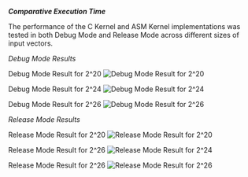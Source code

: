***Comparative Execution Time***

The performance of the C Kernel and ASM Kernel implementations was tested in both Debug Mode and Release Mode across different sizes of input vectors.
 
 *Debug Mode Results*

Debug Mode Result for 2^20
![Debug Mode Result for 2^20](DebugModeResult20.jpg)


Debug Mode Result for 2^24
![Debug Mode Result for 2^24](DebugModeResult24.jpg)

Debug Mode Result for 2^26
![Debug Mode Result for 2^26](DebugModeResult26.jpg)

 *Release  Mode Results*
 
Release Mode Result for 2^20
![Release Mode Result for 2^20](ReleaseModeResult20.jpg)
 
Release Mode Result for 2^26
![Release Mode Result for 2^24](ReleaseModeResult24.jpg)


Release Mode Result for 2^26
![Release Mode Result for 2^26](ReleaseModeResult26.jpg)
